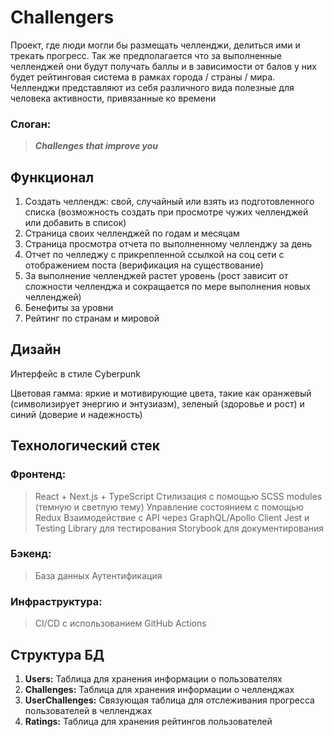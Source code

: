 # Challengers

Проект, где люди могли бы размещать челленджи, делиться ими и трекать прогресс. Так же предполагается что за выполненные челленджей они будут получать баллы и в зависимости от балов у них будет рейтинговая система в рамках города / страны / мира. Челленджи представляют из себя различного вида полезные для человека активности, привязанные ко времени

### Слоган:
> ***Challenges that improve you***

## Функционал

1. Создать челлендж: свой, случайный или взять из подготовленного списка (возможность создать при просмотре чужих челленджей или добавить в список)
2. Страница своих челленджей по годам и месяцам
3. Страница просмотра отчета по выполненному челленджу за день
4. Отчет по челледжу с прикрепленной ссылкой на соц сети с отображением поста (верификация на существование)
5. За выполнение челленджей растет уровень (рост зависит от сложности челленджа и сокращается по мере выполнения новых челленджей)
6. Бенефиты за уровни
7. Рейтинг по странам и мировой

## Дизайн

Интерфейс в стиле Cyberpunk

Цветовая гамма: яркие и мотивирующие цвета, такие как оранжевый (символизирует энергию и энтузиазм), зеленый (здоровье и рост) и синий (доверие и надежность)

## Технологический стек

### Фронтенд:

> React + Next.js + TypeScript
> Cтилизация с помощью SCSS modules (темную и светлую тему)
> Управление состоянием с помощью Redux
> Взаимодействие с API через GraphQL/Apollo Client
> Jest и Testing Library для тестирования
> Storybook для документирования

### Бэкенд:

> База данных
> Аутентификация

### Инфраструктура:

> CI/CD с использованием GitHub Actions

## Структура БД

1. **Users:** Таблица для хранения информации о пользователях
2. **Challenges:** Таблица для хранения информации о челленджах
3. **UserChallenges:** Связующая таблица для отслеживания прогресса пользователей в челленджах
4. **Ratings:** Таблица для хранения рейтингов пользователей

